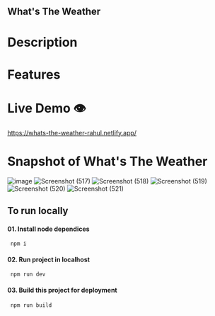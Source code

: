 ## What's The Weather

# Description

# Features

# Live Demo 👁️

https://whats-the-weather-rahul.netlify.app/

# Snapshot of What's The Weather

![image](https://github.com/RahulPorel/Visiting-Card-Builder/assets/98636266/7cf27adc-903b-4058-9bb9-02235b71dfae)
![Screenshot (517)](https://github.com/RahulPorel/Visiting-Card-Builder/assets/98636266/2354ec71-694c-4f5f-9725-5ae64803d19b)
![Screenshot (518)](https://github.com/RahulPorel/Visiting-Card-Builder/assets/98636266/0d818c34-1288-49f2-a751-8d95729532ac)
![Screenshot (519)](https://github.com/RahulPorel/Visiting-Card-Builder/assets/98636266/ab85dc55-f9ec-4294-a98f-84fbbee34e5c)
![Screenshot (520)](https://github.com/RahulPorel/Visiting-Card-Builder/assets/98636266/e82071f3-c668-4955-b384-12dd912575d4)
![Screenshot (521)](https://github.com/RahulPorel/Visiting-Card-Builder/assets/98636266/b38e532a-d283-4084-a80c-920e3643ccb9)

## To run locally

#### 01. Install node dependices

```npm
 npm i
```

#### 02. Run project in localhost

```npm
 npm run dev
```

#### 03. Build this project for deployment

```npm
 npm run build
```

